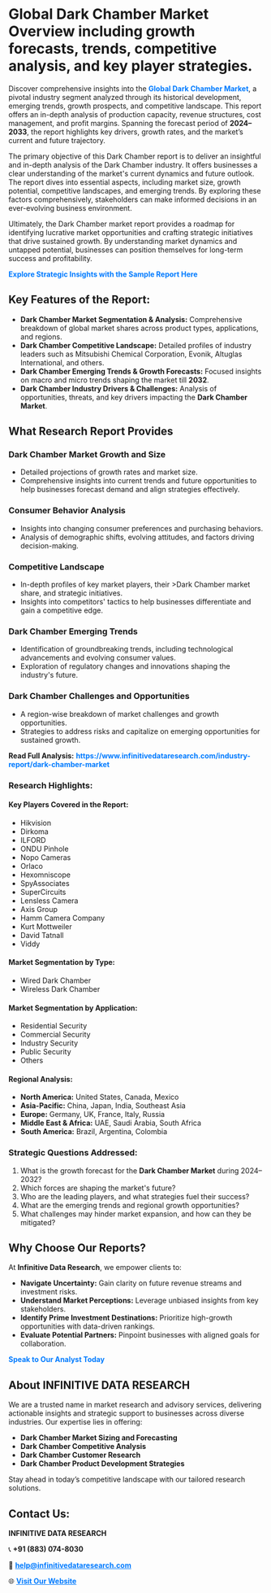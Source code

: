 <h1>Global Dark Chamber Market Overview including growth forecasts, trends, competitive analysis, and key player strategies.</h1>
<p>
Discover comprehensive insights into the 
<a href="https://www.infinitivedataresearch.com/industry-report/dark-chamber-market" rel="dofollow" style="color: #007BFF; text-decoration: none;"><strong>Global Dark Chamber Market</strong></a>, a pivotal industry segment analyzed through its historical development, emerging trends, growth prospects, and competitive landscape. This report offers an in-depth analysis of production capacity, revenue structures, cost management, and profit margins. Spanning the forecast period of <strong>2024–2033</strong>, the report highlights key drivers, growth rates, and the market’s current and future trajectory.
</p>
<p>
The primary objective of this Dark Chamber report is to deliver an insightful and in-depth analysis of the Dark Chamber industry. It offers businesses a clear understanding of the market's current dynamics and future outlook. The report dives into essential aspects, including market size, growth potential, competitive landscapes, and emerging trends. By exploring these factors comprehensively, stakeholders can make informed decisions in an ever-evolving business environment.
</p>
<p>
Ultimately, the Dark Chamber market report provides a roadmap for identifying lucrative market opportunities and crafting strategic initiatives that drive sustained growth. By understanding market dynamics and untapped potential, businesses can position themselves for long-term success and profitability.
</p>
<p>
<a href="https://www.infinitivedataresearch.com/request-sample/reportId=107066" style="color: #007BFF; text-decoration: none;"><strong>Explore Strategic Insights with the Sample Report Here</strong></a>
</p>

<h2>Key Features of the Report:</h2>
<ul>
<li><strong>Dark Chamber Market Segmentation & Analysis:</strong> Comprehensive breakdown of global market shares across product types, applications, and regions.</li>
<li><strong>Dark Chamber Competitive Landscape:</strong> Detailed profiles of industry leaders such as Mitsubishi Chemical Corporation, Evonik, Altuglas International, and others.</li>
<li><strong>Dark Chamber Emerging Trends & Growth Forecasts:</strong> Focused insights on macro and micro trends shaping the market till <strong>2032</strong>.</li>
<li><strong>Dark Chamber Industry Drivers & Challenges:</strong> Analysis of opportunities, threats, and key drivers impacting the <strong>Dark Chamber Market</strong>.</li>
</ul>

<h2>What Research Report Provides</h2>
<h3>Dark Chamber Market Growth and Size</h3>
<ul>
<li>Detailed projections of growth rates and market size.</li>
<li>Comprehensive insights into current trends and future opportunities to help businesses forecast demand and align strategies effectively.</li>
</ul>

<h3>Consumer Behavior Analysis</h3>
<ul>
<li>Insights into changing consumer preferences and purchasing behaviors.</li>
<li>Analysis of demographic shifts, evolving attitudes, and factors driving decision-making.</li>
</ul>

<h3>Competitive Landscape</h3>
<ul>
<li>In-depth profiles of key market players, their >Dark Chamber market share, and strategic initiatives.</li>
<li>Insights into competitors' tactics to help businesses differentiate and gain a competitive edge.</li>
</ul>

<h3>Dark Chamber Emerging Trends</h3>
<ul>
<li>Identification of groundbreaking trends, including technological advancements and evolving consumer values.</li>
<li>Exploration of regulatory changes and innovations shaping the industry's future.</li>
</ul>

<h3>Dark Chamber Challenges and Opportunities</h3>
<ul>
<li>A region-wise breakdown of market challenges and growth opportunities.</li>
<li>Strategies to address risks and capitalize on emerging opportunities for sustained growth.</li>
</ul>
<p><strong>Read Full Analysis:</strong> <a href="https://www.infinitivedataresearch.com/industry-report/dark-chamber-market" rel="dofollow" style="color: #007BFF; text-decoration: none;"><strong>https://www.infinitivedataresearch.com/industry-report/dark-chamber-market</strong></a></p>
<h3>Research Highlights:</h3>
<h4>Key Players Covered in the Report:</h4>
<ul><li>Hikvision</li><li>Dirkoma</li><li>ILFORD</li><li>ONDU Pinhole</li><li>Nopo Cameras</li><li>Orlaco</li><li>Hexomniscope</li><li>SpyAssociates</li><li>SuperCircuits</li><li>Lensless Camera</li><li>Axis Group</li><li>Hamm Camera Company</li><li>Kurt Mottweiler</li><li>David Tatnall</li><li>Viddy</li></ul>
<h4>Market Segmentation by Type:</h4>
<ul><li>Wired Dark Chamber</li><li>Wireless Dark Chamber</li></ul>
<h4>Market Segmentation by Application:</h4>
<ul><li>Residential Security</li><li>Commercial Security</li><li>Industry Security</li><li>Public Security</li><li>Others</li></ul>

<h4>Regional Analysis:</h4>
<ul>
<li><strong>North America:</strong> United States, Canada, Mexico</li>
<li><strong>Asia-Pacific:</strong> China, Japan, India, Southeast Asia</li>
<li><strong>Europe:</strong> Germany, UK, France, Italy, Russia</li>
<li><strong>Middle East & Africa:</strong> UAE, Saudi Arabia, South Africa</li>
<li><strong>South America:</strong> Brazil, Argentina, Colombia</li>
</ul>

<h3>Strategic Questions Addressed:</h3>
<ol>
<li>What is the growth forecast for the <strong>Dark Chamber Market</strong> during 2024–2032?</li>
<li>Which forces are shaping the market's future?</li>
<li>Who are the leading players, and what strategies fuel their success?</li>
<li>What are the emerging trends and regional growth opportunities?</li>
<li>What challenges may hinder market expansion, and how can they be mitigated?</li>
</ol>

<h2>Why Choose Our Reports?</h2>
<p>At <strong>Infinitive Data Research</strong>, we empower clients to:</p>
<ul>
<li><strong>Navigate Uncertainty:</strong> Gain clarity on future revenue streams and investment risks.</li>
<li><strong>Understand Market Perceptions:</strong> Leverage unbiased insights from key stakeholders.</li>
<li><strong>Identify Prime Investment Destinations:</strong> Prioritize high-growth opportunities with data-driven rankings.</li>
<li><strong>Evaluate Potential Partners:</strong> Pinpoint businesses with aligned goals for collaboration.</li>
</ul>
<p><a href="https://www.infinitivedataresearch.com/industry-report/dark-chamber-market" rel="dofollow" style="color: #007BFF; text-decoration: none;"><strong>Speak to Our Analyst Today</strong></a></p>

<h2>About INFINITIVE DATA RESEARCH</h2>
<p>We are a trusted name in market research and advisory services, delivering actionable insights and strategic support to businesses across diverse industries. Our expertise lies in offering:</p>
<ul>
<li><strong>Dark Chamber Market Sizing and Forecasting</strong></li>
<li><strong>Dark Chamber Competitive Analysis</strong></li>
<li><strong>Dark Chamber Customer Research</strong></li>
<li><strong>Dark Chamber Product Development Strategies</strong></li>
</ul>
<p>Stay ahead in today’s competitive landscape with our tailored research solutions.</p>

<h2>Contact Us:</h2>
<p><strong>INFINITIVE DATA RESEARCH</strong></p>
<p>📞 <strong>+91 (883) 074-8030</strong></p>
<p>📧 <strong><a href="mailto:help@infinitivedataresearch.com" style="color: #007BFF;">help@infinitivedataresearch.com</a></strong></p>
<p>🌐 <strong><a href="https://www.infinitivedataresearch.com" rel="dofollow" style="color: #007BFF;">Visit Our Website</a></strong></p>